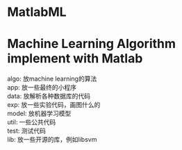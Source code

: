 MatlabML
========

Machine Learning Algorithm implement with Matlab
========

algo: 放machine learning的算法  
app: 放一些最终的小程序  
data: 放解析各种数据库的代码  
exp: 放一些实验代码，画图什么的  
model: 放机器学习模型  
util: 一些公共代码  
test: 测试代码  
lib: 放一些开源的库，例如libsvm  
